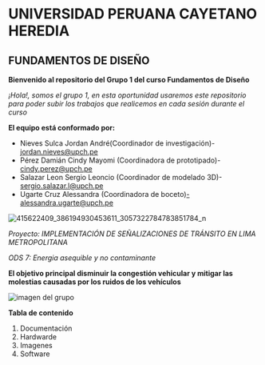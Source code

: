 # UNIVERSIDAD PERUANA CAYETANO HEREDIA
## FUNDAMENTOS DE DISEÑO
**Bienvenido al repositorio del Grupo 1 del curso Fundamentos de Diseño**

*¡Hola!, somos el grupo 1, en esta oportunidad usaremos este repositorio para poder subir los trabajos que realicemos en cada sesión durante el curso*

**El equipo está conformado por:**
- Nieves Sulca Jordan André(Coordinador de investigación)- jordan.nieves@upch.pe
- Pérez Damián Cindy Mayomi (Coordinadora de prototipado)- cindy.perez@upch.pe
- Salazar Leon Sergio Leoncio (Coordinador de modelado 3D)- sergio.salazar.l@upch.pe
- Ugarte Cruz Alessandra (Coordinadora de boceto)-alessandra.ugarte@upch.pe
  
![415622409_386194930453611_3057322784783851784_n](https://github.com/Jordan300105/FUNDAMENTOS-DE-DISE-O/assets/138902961/109d066f-fafc-4002-9512-dcc66c27a74f)

*Proyecto: IMPLEMENTACIÓN DE SEÑALIZACIONES DE TRÁNSITO EN LIMA METROPOLITANA*

*ODS 7: Energia asequible y no contaminante*

**El objetivo principal disminuir la congestión vehicular y mitigar las molestias causadas por los ruidos de los vehículos**

![imagen del grupo](https://elcomercio.pe/resizer/G6lXX5AIwXCtFJ55obIDjmtZ99E=/980x528/smart/filters:format(jpeg):quality(75)/arc-anglerfish-arc2-prod-elcomercio.s3.amazonaws.com/public/GXRHOH7ALRBFDIFPISHBFMPVYU.jpg)

**Tabla de contenido**
1.   Documentación
2.   Hardwarde
3.   Imagenes
4.   Software




